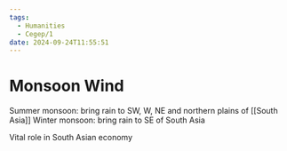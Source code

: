 ```yaml
---
tags:
  - Humanities
  - Cegep/1
date: 2024-09-24T11:55:51
---
```


# Monsoon Wind

Summer monsoon: bring rain to SW, W, NE and northern plains of [[South Asia]]
Winter monsoon: bring rain to SE of South Asia

Vital role in South Asian economy

